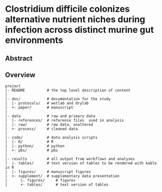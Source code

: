 Clostridium difficile colonizes alternative nutrient niches during infection across distinct murine gut environments
=======

Abstract
--------


Overview
--------

    project
    |- README          # the top level description of content
    |
    |- doc/            # documentation for the study
    |  |- protocols/   # wetlab and drylab
    |  +- paper/       # manuscript
    |
    |- data            # raw and primary data
    |  |- references/  # reference files  used in analysis
    |  |- raw/         # raw data, unaltered
    |  +- process/     # cleaned data
    |
    |- code/           # data analysis scripts
    |  |- R/           # R
    |  |- python/      # python
    |  +- pbs/         # pbs
    |
    |- results         # all output from workflows and analyses
    |  |- tables/      # text version of tables to be rendered with kable in R
    |  |- figures/     # manuscript figures
    |  +- supplement/  # supplementary data presentation
    |      |- figures/     # figures
    |      +- tables/      # text version of tables
